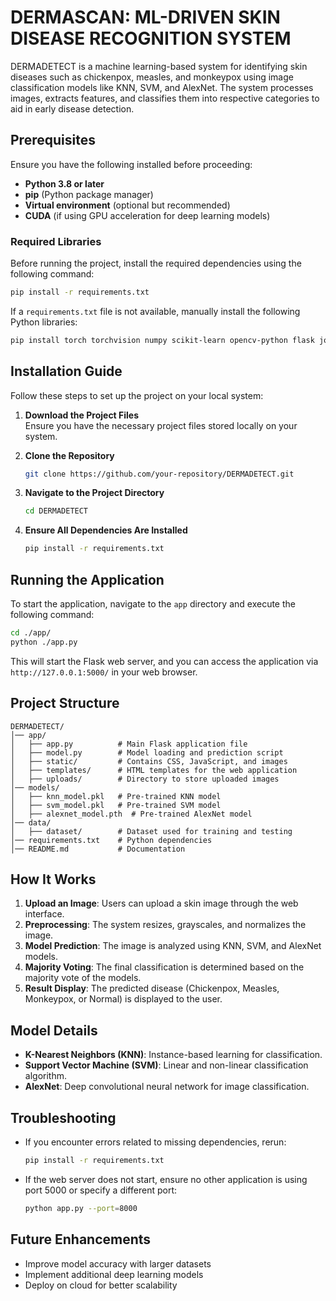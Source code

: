# DERMASCAN: ML-DRIVEN SKIN DISEASE RECOGNITION SYSTEM

DERMADETECT is a machine learning-based system for identifying skin diseases such as chickenpox, measles, and monkeypox using image classification models like KNN, SVM, and AlexNet. The system processes images, extracts features, and classifies them into respective categories to aid in early disease detection.

## Prerequisites

Ensure you have the following installed before proceeding:

- **Python 3.8 or later**
- **pip** (Python package manager)
- **Virtual environment** (optional but recommended)
- **CUDA** (if using GPU acceleration for deep learning models)

### Required Libraries

Before running the project, install the required dependencies using the following command:

```sh
pip install -r requirements.txt
```

If a `requirements.txt` file is not available, manually install the following Python libraries:

```sh
pip install torch torchvision numpy scikit-learn opencv-python flask joblib
```

## Installation Guide

Follow these steps to set up the project on your local system:

1. **Download the Project Files**  
   Ensure you have the necessary project files stored locally on your system.

2. **Clone the Repository**  
   ```sh
   git clone https://github.com/your-repository/DERMADETECT.git
   ```

3. **Navigate to the Project Directory**  
   ```sh
   cd DERMADETECT
   ```

4. **Ensure All Dependencies Are Installed**  
   ```sh
   pip install -r requirements.txt
   ```

## Running the Application

To start the application, navigate to the `app` directory and execute the following command:

```sh
cd ./app/
python ./app.py
```

This will start the Flask web server, and you can access the application via `http://127.0.0.1:5000/` in your web browser.

## Project Structure

```
DERMADETECT/
│── app/
│   ├── app.py          # Main Flask application file
│   ├── model.py        # Model loading and prediction script
│   ├── static/         # Contains CSS, JavaScript, and images
│   ├── templates/      # HTML templates for the web application
│   ├── uploads/        # Directory to store uploaded images
│── models/
│   ├── knn_model.pkl   # Pre-trained KNN model
│   ├── svm_model.pkl   # Pre-trained SVM model
│   ├── alexnet_model.pth  # Pre-trained AlexNet model
│── data/
│   ├── dataset/        # Dataset used for training and testing
│── requirements.txt    # Python dependencies
│── README.md           # Documentation
```

## How It Works

1. **Upload an Image**: Users can upload a skin image through the web interface.
2. **Preprocessing**: The system resizes, grayscales, and normalizes the image.
3. **Model Prediction**: The image is analyzed using KNN, SVM, and AlexNet models.
4. **Majority Voting**: The final classification is determined based on the majority vote of the models.
5. **Result Display**: The predicted disease (Chickenpox, Measles, Monkeypox, or Normal) is displayed to the user.

## Model Details

- **K-Nearest Neighbors (KNN)**: Instance-based learning for classification.
- **Support Vector Machine (SVM)**: Linear and non-linear classification algorithm.
- **AlexNet**: Deep convolutional neural network for image classification.

## Troubleshooting

- If you encounter errors related to missing dependencies, rerun:
  ```sh
  pip install -r requirements.txt
  ```
- If the web server does not start, ensure no other application is using port 5000 or specify a different port:
  ```sh
  python app.py --port=8000
  ```

## Future Enhancements

- Improve model accuracy with larger datasets
- Implement additional deep learning models
- Deploy on cloud for better scalability





